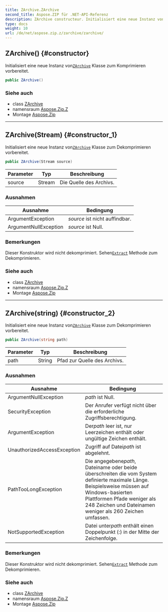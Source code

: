 ```yaml
---
title: ZArchive.ZArchive
second_title: Aspose.ZIP für .NET-API-Referenz
description: ZArchive constructeur. Initialisiert eine neue Instanz vonZArchive Klasse zum Komprimieren vorbereitet.
type: docs
weight: 10
url: /de/net/aspose.zip.z/zarchive/zarchive/
---
```

## ZArchive() {#constructor}

Initialisiert eine neue Instanz von[`ZArchive`](../) Klasse zum Komprimieren vorbereitet.

```csharp
public ZArchive()
```

### Siehe auch

* class [ZArchive](../)
* namensraum [Aspose.Zip.Z](../../zarchive/)
* Montage [Aspose.Zip](../../../)

---

## ZArchive(Stream) {#constructor_1}

Initialisiert eine neue Instanz von[`ZArchive`](../) Klasse zum Dekomprimieren vorbereitet.

```csharp
public ZArchive(Stream source)
```

| Parameter | Typ | Beschreibung |
| --- | --- | --- |
| source | Stream | Die Quelle des Archivs. |

### Ausnahmen

| Ausnahme | Bedingung |
| --- | --- |
| ArgumentException | *source* ist nicht auffindbar. |
| ArgumentNullException | *source* ist Null. |

### Bemerkungen

Dieser Konstruktor wird nicht dekomprimiert. Sehen[`Extract`](../extract/) Methode zum Dekomprimieren.

### Siehe auch

* class [ZArchive](../)
* namensraum [Aspose.Zip.Z](../../zarchive/)
* Montage [Aspose.Zip](../../../)

---

## ZArchive(string) {#constructor_2}

Initialisiert eine neue Instanz von[`ZArchive`](../) Klasse zum Dekomprimieren vorbereitet.

```csharp
public ZArchive(string path)
```

| Parameter | Typ | Beschreibung |
| --- | --- | --- |
| path | String | Pfad zur Quelle des Archivs. |

### Ausnahmen

| Ausnahme | Bedingung |
| --- | --- |
| ArgumentNullException | *path* ist Null. |
| SecurityException | Der Anrufer verfügt nicht über die erforderliche Zugriffsberechtigung. |
| ArgumentException | Der*path* leer ist, nur Leerzeichen enthält oder ungültige Zeichen enthält. |
| UnauthorizedAccessException | Zugriff auf Datei*path* ist abgelehnt. |
| PathTooLongException | Die angegebene*path*, Dateiname oder beide überschreiten die vom System definierte maximale Länge. Beispielsweise müssen auf Windows-basierten Plattformen Pfade weniger als 248 Zeichen und Dateinamen weniger als 260 Zeichen umfassen. |
| NotSupportedException | Datei unter*path* enthält einen Doppelpunkt (:) in der Mitte der Zeichenfolge. |

### Bemerkungen

Dieser Konstruktor wird nicht dekomprimiert. Sehen[`Extract`](../extract/) Methode zum Dekomprimieren.

### Siehe auch

* class [ZArchive](../)
* namensraum [Aspose.Zip.Z](../../zarchive/)
* Montage [Aspose.Zip](../../../)


